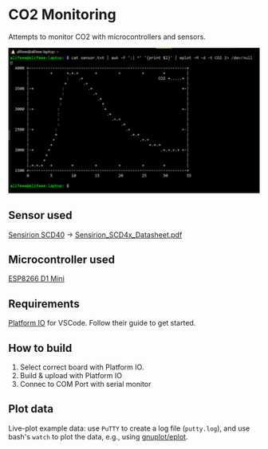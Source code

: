 # CO2 Monitoring

Attempts to monitor CO2 with microcontrollers and sensors.

![screenshot of graph of CO2 over time](images/CO2_plot.png)

## Sensor used

[Sensirion SCD40](https://developer.sensirion.com/products-support/scd4x-co2-sensor/) -> [Sensirion_SCD4x_Datasheet.pdf](./Sensirion_SCD4x_Datasheet.pdf)

## Microcontroller used

[ESP8266 D1 Mini](https://www.wemos.cc/en/latest/d1/d1_mini.html)

## Requirements

[Platform IO](https://platformio.org/) for VSCode. Follow their guide to get started.

## How to build

1. Select correct board with Platform IO.
1. Build & upload with Platform IO
1. Connec to COM Port with serial monitor

## Plot data

Live-plot example data: use `PuTTY` to create a log file (`putty.log`), and use bash's `watch` to plot the data, e.g., using [gnuplot/eplot](https://gist.github.com/alifeee/2e1ea8ad5290a553316e715f658f1fd7).

